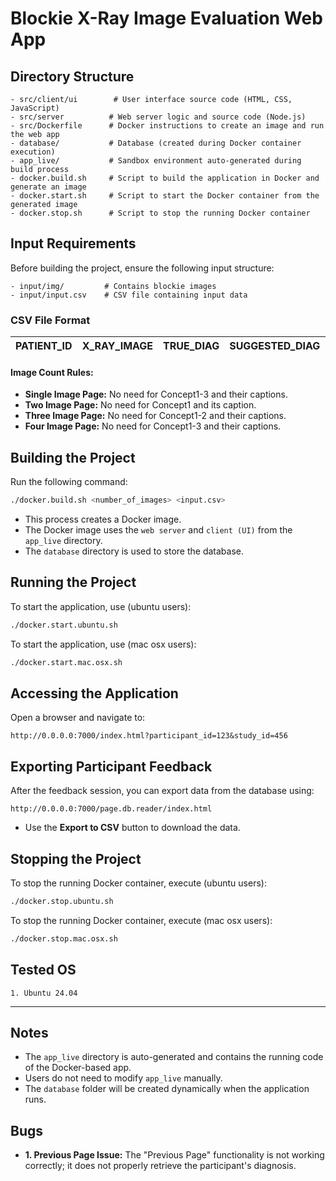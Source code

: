 # Blockie X-Ray Image Evaluation Web App

## Directory Structure

```
- src/client/ui        # User interface source code (HTML, CSS, JavaScript)
- src/server          # Web server logic and source code (Node.js)
- src/Dockerfile      # Docker instructions to create an image and run the web app
- database/           # Database (created during Docker container execution)
- app_live/           # Sandbox environment auto-generated during build process
- docker.build.sh     # Script to build the application in Docker and generate an image
- docker.start.sh     # Script to start the Docker container from the generated image
- docker.stop.sh      # Script to stop the running Docker container
```

## Input Requirements

Before building the project, ensure the following input structure:

```
- input/img/         # Contains blockie images
- input/input.csv    # CSV file containing input data
```

### CSV File Format

| PATIENT_ID | X_RAY_IMAGE | TRUE_DIAG | SUGGESTED_DIAG | Concept1 | Concept1_Caption | Concept2 | Concept2_Caption | Concept3 | Concept3_Caption | X_RAY_LOCATION |
|------------|-------------|-----------|----------------|----------|------------------|----------|------------------|----------|------------------|----------------|

#### Image Count Rules:
- **Single Image Page:** No need for Concept1-3 and their captions.
- **Two Image Page:** No need for Concept1 and its caption.
- **Three Image Page:** No need for Concept1-2 and their captions.
- **Four Image Page:** No need for Concept1-3 and their captions.

## Building the Project

Run the following command:
```bash
./docker.build.sh <number_of_images> <input.csv>
```
- This process creates a Docker image.
- The Docker image uses the `web server` and `client (UI)` from the `app_live` directory.
- The `database` directory is used to store the database.

## Running the Project

To start the application, use (ubuntu users):
```bash
./docker.start.ubuntu.sh
```
To start the application, use (mac osx users):
```bash
./docker.start.mac.osx.sh
```
## Accessing the Application

Open a browser and navigate to:
```
http://0.0.0.0:7000/index.html?participant_id=123&study_id=456
```

## Exporting Participant Feedback

After the feedback session, you can export data from the database using:
```
http://0.0.0.0:7000/page.db.reader/index.html
```
- Use the **Export to CSV** button to download the data.

## Stopping the Project

To stop the running Docker container, execute (ubuntu users):
```bash
./docker.stop.ubuntu.sh
```
To stop the running Docker container, execute (mac osx users):
```bash
./docker.stop.mac.osx.sh
```


## Tested OS

    1. Ubuntu 24.04

---

## Notes
- The `app_live` directory is auto-generated and contains the running code of the Docker-based app.
- Users do not need to modify `app_live` manually.
- The `database` folder will be created dynamically when the application runs.


## Bugs

- **1. Previous Page Issue:** The "Previous Page" functionality is not working correctly; it does not properly retrieve the participant's diagnosis.


